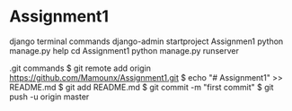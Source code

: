 # Assignment1
django terminal commands
django-admin startproject Assignmen1
python manage.py help
cd Assignment1
python manage.py runserver



.git commands
$ git remote add origin https://github.com/Mamounx/Assignment1.git
$ echo "# Assignment1" >> README.md
$ git add README.md
$ git commit -m "first commit"
$ git push -u origin master
